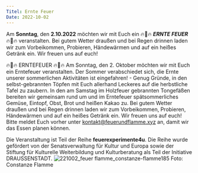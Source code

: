 ```yaml
--- 
Titel: Ernte Feuer
Date: 2022-10-02
--- 
```


Am **Sonntag**, den **2.10.2022** möchten wir mit Euch ein 🔥🌽🔥 ***ERNTE FEUER*** 🔥🥔🔥 veranstalten. Bei gutem Wetter draußen und bei Regen drinnen laden wir zum Vorbeikommen, Probieren, Händewärmen und auf ein heißes Getränk ein. Wir freuen uns auf euch!


🔥🌽🔥 ERNTEFEUER 🔥🥔🔥
Am Sonntag, den 2. Oktober möchten wir mit Euch ein Erntefeuer veranstalten. Der Sommer verabschiedet sich, die Ernte unserer sommerlichen Aktivitäten ist eingefahren! - Genug Gründe, in den selbst-gebrannten Töpfen mit Euch allerhand Leckeres auf die herbstliche Tafel zu zaubern. In den am Samstag im Holzfeuer gebrannten Tongefäßen bereiten wir gemeinsam rund um und im Erntefeuer spätsommerliches Gemüse, Eintopf, Obst, Brot und heißen Kakao zu. Bei gutem Wetter draußen und bei Regen drinnen laden wir zum Vorbeikommen, Probieren, Händewärmen und auf ein heißes Getränk ein. Wir freuen uns auf euch! Bitte meldet Euch vorher unter kontakt@feuerundflamme.xyz an, damit wir das Essen planen können.


Die Veranstaltung ist Teil der Reihe **feuerexperimente4u**. Die Reihe wurde gefördert von der Senatsverwaltung für Kultur und Europa sowie der Stiftung für Kulturelle Weiterbildung und Kulturberatung als Teil der Initiative DRAUSSENSTADT. 
![221002_feuer flamme_constanze-flamme185](https://github.com/brennovich/feuerundflamme.xyz/assets/115560099/c6d1bd49-3ccf-4a1b-8771-a7e76130a284)
Foto: Constanze Flamme
